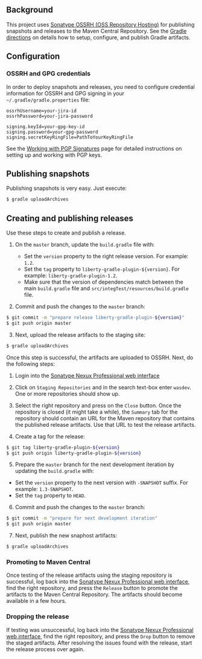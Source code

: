 
## Background

This project uses [Sonatype OSSRH (OSS Repository Hosting)][ossrh] for publishing snapshots and releases to the Maven Central Repository. See the [Gradle directions][ossrh-gradle] on details how to setup, configure, and publish Gradle artifacts.

## Configuration

### OSSRH and GPG credentials

In order to deploy snapshots and releases, you need to configure credential information for OSSRH and GPG signing in your `~/.gradle/gradle.properties` file:

```
ossrhUsername=your-jira-id
ossrhPassword=your-jira-password

signing.keyId=your-gpg-key-id
signing.password=your-gpg-password
signing.secretKeyRingFile=PathToYourKeyRingFile
```

See the [Working with PGP Signatures][pgp] page for detailed instructions on setting up and working with PGP keys. 

## Publishing snapshots

Publishing snapshots is very easy. Just execute:

```bash
$ gradle uploadArchives
```

## Creating and publishing releases

Use these steps to create and publish a release. 

1. On the `master` branch, update the `build.gradle` file with:
   * Set the `version` property to the right release version. For example: `1.2`. 
   * Set the `tag` property to `liberty-gradle-plugin-${version}`. For example: `liberty-gradle-plugin-1.2`.
   * Make sure that the version of dependencies match between the main `build.gradle` file and `src/integTest/resources/build.gradle` file.

2. Commit and push the changes to the `master` branch:
  ```bash
  $ git commit -m "prepare release liberty-gradle-plugin-${version}"
  $ git push origin master
  ```

3. Next, upload the release artifacts to the staging site:
  ```bash
  $ gradle uploadArchives
  ```

  Once this step is successful, the artifacts are uploaded to OSSRH. Next, do the following steps:
   1. Login into the [Sonatype Nexux Professional web interface][ossrh-web]
   2. Click on `Staging Repositories` and in the search text-box enter `wasdev`. One or more repositories should show up.
   3. Select the right repository and press on the `Close` button. Once the repository is closed (it might take a while), the `Summary` tab for the repository should contain an URL for the Maven repository that contains the published release artifacts. Use that URL to test the release artifacts.

4. Create a tag for the release:
  ```bash
  $ git tag liberty-gradle-plugin-${version}
  $ git push origin liberty-gradle-plugin-${version}
  ```

5. Prepare the `master` branch for the next development iteration by updating the `build.gradle` with:
 * Set the `version` property to the next version with `-SNAPSHOT` suffix. For example: `1.3-SNAPSHOT`. 
 * Set the `tag` property to `HEAD`.

6. Commit and push the changes to the `master` branch:
  ```bash
  $ git commit -m "prepare for next development iteration"
  $ git push origin master
  ```

7. Next, publish the new snaphost artifacts:
  ```bash
  $ gradle uploadArchives
  ```

### Promoting to Maven Central

Once testing of the release artifacts using the staging repository is successful, log back into the [Sonatype Nexux Professional web interface][ossrh-web], find the right repository, and press the `Release` button to promote the artifacts to the Maven Central Repository. The artifacts should become available in a few hours.

### Dropping the release

If testing was unsuccessful, log back into the [Sonatype Nexux Professional web interface][ossrh-web], find the right repository, and press the `Drop` button to remove the staged artifacts. After resolving the issues found with the release, start the release process over again.


[ossrh]: http://central.sonatype.org/pages/ossrh-guide.html
[ossrh-gradle]: http://central.sonatype.org/pages/gradle.html
[ossrh-web]: https://oss.sonatype.org/
[pgp]: http://central.sonatype.org/pages/working-with-pgp-signatures.html

